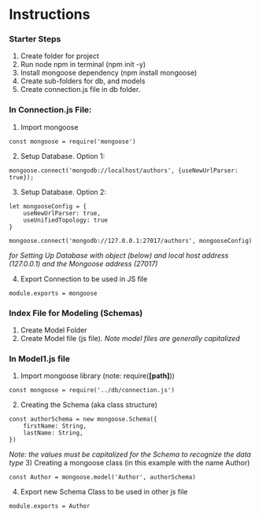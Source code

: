 # Instructions

### Starter Steps
1. Create folder for project
2. Run node npm in terminal (npm init -y)
3. Install mongoose dependency (npm install mongoose)
4. Create sub-folders for db, and models
5. Create connection.js file in db folder. 

### In Connection.js File:
1. Import mongoose 
```
const mongoose = require('mongoose')
```

2. Setup Database.  Option 1:
```
mongoose.connect('mongodb://localhost/authors', {useNewUrlParser: true});
```
3. Setup Database. Option 2:
```
let mongooseConfig = {
    useNewUrlParser: true,
    useUnifiedTopology: true
}

mongoose.connect('mongodb://127.0.0.1:27017/authors', mongooseConfig)
```
*for Setting Up Database with object (below) and local host address (127.0.0.1) and the Mongoose address (27017)*

4. Export Connection to be used in JS file
```
module.exports = mongoose
```

### Index File for Modeling (Schemas)
1) Create Model Folder
2) Create Model file (js file).  *Note model files are generally capitalized*


### In Model1.js file
1) Import mongoose library (note: require(**[path]**))
```
const mongoose = require('../db/connection.js')
```
2) Creating the Schema (aka class structure)
```
const authorSchema = new mongoose.Schema({
    firstName: String,
    lastName: String,
})
```
*Note: the values must be capitalized for the Schema to recognize the data type*
3) Creating a mongoose class (in this example with the name Author)
```
const Author = mongoose.model('Author', authorSchema)
```
4) Export new Schema Class to be used in other js file
```
module.exports = Author
```













